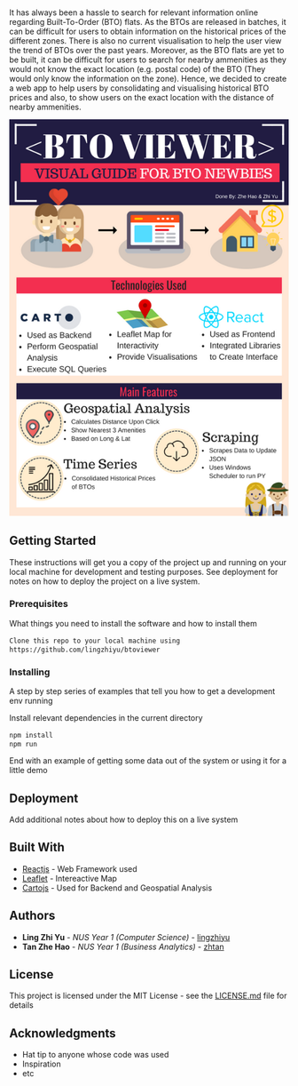 # <BTO VIEWER>

It has always been a hassle to search for relevant information online regarding Built-To-Order (BTO) flats. As the BTOs are released in batches, it can be difficult for users to obtain information on the historical prices of the different zones. There is also no current visualisation to help the user view the trend of BTOs over the past years. Moreover, as the BTO flats are yet to be built, it can be difficult for users to search for nearby ammenities as they would not know the exact location (e.g. postal code) of the BTO (They would only know the information on the zone). Hence, we decided to create a web app to help users by consolidating and visualising historical BTO prices and also, to show users on the exact location with the distance of nearby ammenities.


<img src="/_BTO VIEWER_.png" alt="poster"/>

## Getting Started

These instructions will get you a copy of the project up and running on your local machine for development and testing purposes. See deployment for notes on how to deploy the project on a live system.

### Prerequisites

What things you need to install the software and how to install them

```
Clone this repo to your local machine using https://github.com/lingzhiyu/btoviewer
```

### Installing

A step by step series of examples that tell you how to get a development env running

Install relevant dependencies in the current directory
```
npm install
npm run
```


End with an example of getting some data out of the system or using it for a little demo


## Deployment

Add additional notes about how to deploy this on a live system

## Built With

* [Reactjs](https://reactjs.org/) - Web Framework used
* [Leaflet](https://leafletjs.com/) - Intereactive Map
* [Cartojs](https://carto.com/developers/carto-js/v3/) - Used for Backend and Geospatial Analysis

## Authors

* **Ling Zhi Yu** - *NUS Year 1 (Computer Science)* - [lingzhiyu](https://github.com/lingzhiyu)
* **Tan Zhe Hao** - *NUS Year 1 (Business Analytics)* - [zhtan](https://github.com/zh-tan)

## License

This project is licensed under the MIT License - see the [LICENSE.md](LICENSE.md) file for details

## Acknowledgments

* Hat tip to anyone whose code was used
* Inspiration
* etc

